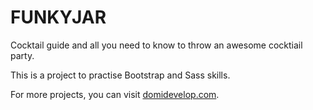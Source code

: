 # FUNKYJAR

Cocktail guide and all you need to know to throw an awesome cocktiail party.

This is a project to practise Bootstrap and Sass skills.

For more projects, you can visit [domidevelop.com](https://domidevelop.com).
